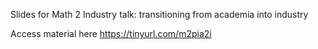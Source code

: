 Slides for Math 2 Industry talk: transitioning from academia into industry

Access material here https://tinyurl.com/m2pia2i
